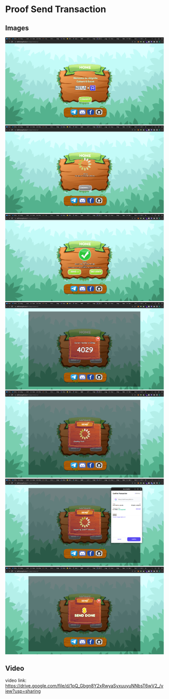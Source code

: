 # Proof Send Transaction
## Images
<img src="./ui/public/assets/images/proof/proof1.png" alt="Proof 1" title="Proof 1">
<img src="./ui/public/assets/images/proof/proof2.png" alt="Proof 2" title="Proof 2">
<img src="./ui/public/assets/images/proof/proof3.png" alt="Proof 3" title="Proof 3">
<img src="./ui/public/assets/images/proof/proof4.png" alt="Proof 4" title="Proof 4">
<img src="./ui/public/assets/images/proof/proof5.png" alt="Proof 5" title="Proof 5">
<img src="./ui/public/assets/images/proof/proof6.png" alt="Proof 6" title="Proof 6">
<img src="./ui/public/assets/images/proof/proof7.png" alt="Proof 7" title="Proof 7">

## Video
video link: https://drive.google.com/file/d/1pQ_Gbgn8Y2xRwyaSyxuuyuNNbsT6wV2_/view?usp=sharing
